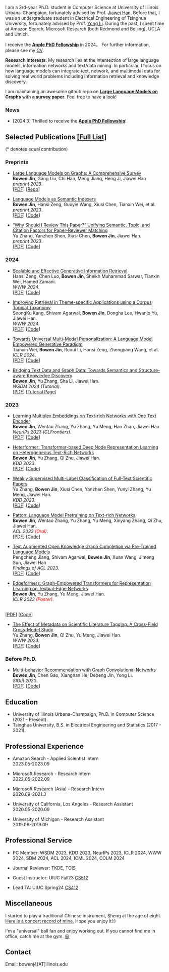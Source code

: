I am a 3rd-year Ph.D. student in Computer Science at University of Illinois Urbana-Champaign, fortunately advised by Prof. [Jiawei Han](http://hanj.cs.illinois.edu/). Before that, I was an undergraduate student in Electrical Engineering of Tsinghua University, fortunately advised by Prof. [Yong Li](http://fi.ee.tsinghua.edu.cn/~liyong/). During the past, I spent time at Amazon Search, Microsoft Research (both Redmond and Beijing), UCLA and Umich.

I receive the [**Apple PhD Fellowship**](https://machinelearning.apple.com/updates/apple-scholars-aiml-2024) in 2024。 For further information, please see my [CV](Bowen__CV.pdf).

**Research Interests**: My research lies at the intersection of large language models, information networks and text/data mining. In particular, I focus on how language models can integrate text, network, and multimodal data for solving real world problems including information retrieval and knowledge discovery.
<!-- My current research interests lie in mining unstructured data (e.g., text), structured data (e.g., table, graph) and their intersection. I also had former experience in Recommender System, Information Extraction and Information Retrieval. -->


I am maintaining an awesome github repo on [**Large Language Models on Graphs**](https://github.com/PeterGriffinJin/Awesome-Language-Model-on-Graphs) with [**a survey paper**](https://arxiv.org/abs/2312.02783). Feel free to have a look!

### News
- [2024.3] Thrilled to receive the [**Apple PhD Fellowship**](https://machinelearning.apple.com/updates/apple-scholars-aiml-2024)!

<!-- - [2024.2] Will join Google Cloud AI as a student researcher this summer! -->

<!-- - [2023.10] One paper on learning multiplex node embeddings on text-attributed network has been accepted by NeurIPs 2023 GLFrontiers Workshop!
- [2023.10] One tutorial proposal on bridging text data and graph data has been accepted by WSDM 2023!
- [2023.09] I am excited to be the Guest Instructor for UIUC [CS512: Data Mining Principles](https://cs.illinois.edu/academics/courses/cs512). -->
<!-- - [2023.05] Two papers on representation learning on heterogeneous text-rich networks and weakly supervised text classification have been accepted by KDD 2023!
- [2023.05] Two papers on language model pretraining and knowledge graph completion have been accepted by ACL 2023! -->
<!-- - [2023.01] One paper on Metadata-Enhanced Scientific Text Classification has been accepted by WWW 2023! -->
<!-- - [2023.01] One paper on Learning Text-Rich Network Representations has been accepted by ICLR 2023! -->

## Selected Publications [[Full List]](https://scholar.google.com/citations?user=dMwdOPkAAAAJ&hl=en&oi=ao)
(\* denotes equal contribution)

### Preprints
- [Large Language Models on Graphs: A Comprehensive Survey](https://arxiv.org/abs/2312.02783)
<br>**Bowen Jin**, Gang Liu, Chi Han, Meng Jiang, Heng Ji, Jiawei Han
<br>*preprint 2023*.
<br>[[PDF](https://arxiv.org/abs/2312.02783)] [[Repo](https://github.com/PeterGriffinJin/Awesome-Language-Model-on-Graphs)]

- [Language Models as Semantic Indexers](https://arxiv.org/pdf/2310.07815v1.pdf)
<br>**Bowen Jin**, Hansi Zeng, Guoyin Wang, Xiusi Chen, Tianxin Wei, et al.
<br>*preprint 2023*.
<br>[[PDF](https://arxiv.org/pdf/2310.07815v1.pdf)] [[Code]()]

- [“Why Should I Review This Paper?” Unifying Semantic, Topic, and Citation Factors for Paper-Reviewer Matching](https://arxiv.org/pdf/2310.14483.pdf)
<br>Yu Zhang, Yanzhen Shen, Xiusi Chen, **Bowen Jin**, Jiawei Han.
<br>*preprint 2023*.
<br>[[PDF](https://arxiv.org/pdf/2310.14483.pdf)] [[Code]()]


### 2024
- [Scalable and Effective Generative Information Retrieval](https://arxiv.org/pdf/2311.09134.pdf)
<br>Hansi Zeng, Chen Luo, **Bowen Jin**, Sheikh Muhammad Sarwar, Tianxin Wei, Hamed Zamani.
<br>*WWW 2024*.
<br>[[PDF](https://arxiv.org/pdf/2311.09134.pdf)] [[Code](https://github.com/HansiZeng/RIPOR)]

- [Improving Retrieval in Theme-specific Applications using a Corpus Topical Taxonomy]()
<br>SeongKu Kang, Shivam Agarwal, **Bowen Jin**, Dongha Lee, Hwanjo Yu, Jiawei Han.
<br>*WWW 2024*.
<br>[[PDF]()] [[Code]()]

- [Towards Universal Multi-Modal Personalization: A Language Model Empowered Generative Paradigm]()
<br>Tianxin Wei, **Bowen Jin**, Ruirui Li, Hansi Zeng, Zhengyang Wang, et al.
<br>*ICLR 2024*.
<br>[[PDF]()] [[Code]()]

- [Bridging Text Data and Graph Data: Towards Semantics and Structure-aware Knowledge Discovery]()
<br>**Bowen Jin**, Yu Zhang, Sha Li, Jiawei Han.
<br>*WSDM 2024 (Tutorial)*.
<br>[[PDF]()] [[Tutorial Page](tutorials/wsdm24.md)]


### 2023
- [Learning Multiplex Embeddings on Text-rich Networks with One Text Encoder](https://arxiv.org/pdf/2310.06684v1.pdf)
<br>**Bowen Jin**, Wentao Zhang, Yu Zhang, Yu Meng, Han Zhao, Jiawei Han.
<br>*NeurIPs 2023 (GLFrontiers)*.
<br>[[PDF](https://arxiv.org/pdf/2310.06684v1.pdf)] [[Code](https://github.com/PeterGriffinJin/METERN-submit)]

- [Heterformer: Transformer-based Deep Node Representation Learning on Heterogeneous Text-Rich Networks](https://arxiv.org/abs/2205.10282)
<br>**Bowen Jin**, Yu Zhang, Qi Zhu, Jiawei Han.
<br>*KDD 2023*.
<br>[[PDF](https://arxiv.org/abs/2205.10282)] [[Code](https://github.com/PeterGriffinJin/Heterformer)]

- [Weakly Supervised Multi-Label Classification of Full-Text Scientific Papers](https://arxiv.org/abs/2306.14003)
<br>Yu Zhang, **Bowen Jin**, Xiusi Chen, Yanzhen Shen, Yunyi Zhang, Yu Meng, Jiawei Han.
<br>*KDD 2023*.
<br>[[PDF](https://arxiv.org/abs/2306.14003)] [[Code](https://github.com/yuzhimanhua/FUTEX)]

- [Patton: Language Model Pretraining on Text-rich Networks](https://arxiv.org/abs/2305.12268)
<br>**Bowen Jin**, Wentao Zhang, Yu Zhang, Yu Meng, Xinyang Zhang, Qi Zhu, Jiawei Han.
<br>*ACL 2023 <span style="color:red">(Oral)</span>*.
<br>[[PDF](https://arxiv.org/abs/2305.12268)] [[Code](https://github.com/PeterGriffinJin/Patton)]

- [Text Augmented Open Knowledge Graph Completion via Pre-Trained Language Models]()
<br>Pengcheng Jiang, Shivam Agarwal, **Bowen Jin**, Xuan Wang, Jimeng Sun, Jiawei Han
<br>*Findings of ACL 2023*.
<br>[[PDF](https://arxiv.org/abs/2305.15597)] [[Code](https://github.com/pat-jj/TagReal)]

- [Edgeformers: Graph-Empowered Transformers for Representation Learning on Textual-Edge Networks](https://openreview.net/pdf?id=2YQrqe4RNv)
<br>**Bowen Jin**, Yu Zhang, Yu Meng, Jiawei Han.
<br>*ICLR 2023 <span style="color:red">(Poster)</span>*.
<!-- <br>*ICLR 2023*. -->
<br>[[PDF](https://openreview.net/pdf?id=2YQrqe4RNv)] [[Code](https://github.com/PeterGriffinJin/Edgeformers)]

- [The Effect of Metadata on Scientific Literature Tagging: A Cross-Field Cross-Model Study](https://arxiv.org/abs/2302.03341)
<br>Yu Zhang, **Bowen Jin**, Qi Zhu, Yu Meng, Jiawei Han.
<br>*WWW 2023*.
<br>[[PDF](https://arxiv.org/abs/2302.03341)] [[Code](https://github.com/yuzhimanhua/MAPLE)]

### Before Ph.D.
- [Multi-behavior Recommendation with Graph Convolutional Networks](https://dl.acm.org/doi/10.1145/3397271.3401072)
<br>**Bowen Jin**, Chen Gao, Xiangnan He, Depeng Jin, Yong Li.
<br>*SIGIR 2020*.
<br>[[PDF](https://dl.acm.org/doi/10.1145/3397271.3401072)] [[Code](https://github.com/tsinghua-fib-lab/MBGCN)]

## Education
- University of Illinois Urbana-Champaign, Ph.D. in Computer Science  (2021 - Present). 
- Tsinghua University, B.S. in Electrical Engineering and Statistics (2017 - 2021). 

## Professional Experience
- Amazon Search - Applied Scientist Intern
<br> 2023.05-2023.09
<!-- <br> Supervised by Dr. [Chenyan Xiong](https://www.microsoft.com/en-us/research/people/cxiong/). -->
- Microsoft Research - Research Intern
<br> 2022.05-2022.09
<!-- <br> Supervised by Dr. [Chenyan Xiong](https://www.microsoft.com/en-us/research/people/cxiong/). -->
- Microsoft Research (Asia) - Research Intern
<br> 2020.09-2021.3
<!-- <br> Supervised by Dr. [Zheng Liu](https://zhengliu101.github.io/). -->
- University of California, Los Angeles - Research Assistant
<br> 2020.05-2020.09
<!-- <br> Supervised by Dr. [Yizhou Sun](https://web.cs.ucla.edu/~yzsun/). -->
- University of Michigan - Research Assistant
<br> 2019.06-2019.09
<!-- <br> Supervised by Dr. [Ji Zhu](https://dept.stat.lsa.umich.edu/~jizhu/). -->

## Professional Service
- PC Member: WSDM 2023, KDD 2023, NeurIPs 2023, ICLR 2024, WWW 2024, SDM 2024, ACL 2024, ICML 2024, COLM 2024

- Journal Reviewer: TKDE, TOIS

- Guest Instructor: UIUC Fall23 [CS512](https://cs.illinois.edu/academics/courses/cs512)

- Lead TA: UIUC Spring24 [CS412](https://cs.illinois.edu/academics/courses/cs412)


<!-- - KDD 2023 Grand Award -->

## Miscellaneous
I started to play a traditional Chinese instrument, Sheng at the age of eight. <a href="https://www.bilibili.com/video/BV1Jv411V7Nt?from=search&seid=17941530779930110754">Here is a concert record of mine.</a> Hope you enjoy it!:)

I'm a "universal" ball fan and enjoy working out. If you cannot find me in office, catch me at the gym. <a title="哈哈" href="https://emojixd.com/x7pu">😃</a>


## Contact
Email: bowenj4[AT]illinois.edu
<!-- <br>Twitter: @ -->
